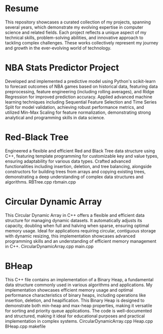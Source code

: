 # Resume
This repository showcases a curated collection of my projects, spanning several years, which demonstrate my evolving expertise in computer science and related fields. Each project reflects a unique aspect of my technical skills, problem-solving abilities, and innovative approach to tackling complex challenges. These works collectively represent my journey and growth in the ever-evolving world of technology.

# NBA Stats Predictor Project

Developed and implemented a predictive model using Python's scikit-learn to forecast outcomes of NBA games based on historical data, featuring data preprocessing, feature engineering (including rolling averages), and Ridge Regression for improved prediction accuracy. Applied advanced machine learning techniques including Sequential Feature Selection and Time Series Split for model validation, achieving robust performance metrics, and utilized Min-Max Scaling for feature normalization, demonstrating strong analytical and programming skills in data science.


# Red-Black Tree
Engineered a flexible and efficient Red and Black Tree data structure using C++, featuring template programming for customizable key and value types, ensuring adaptability for various data types. Crafted advanced functionalities including insertion, deletion, and tree balancing, alongside constructors for building trees from arrays and copying existing trees, demonstrating a deep understanding of complex data structures and algorithms.
RBTree.cpp
rbmain.cpp

# Circular Dynamic Array
This Circular Dynamic Array in C++ offers a flexible and efficient data structure for managing dynamic datasets. It automatically adjusts its capacity, doubling when full and halving when sparse, ensuring optimal memory usage. Ideal for applications requiring circular, contiguous storage with dynamic resizing, this implementation showcases advanced programming skills and an understanding of efficient memory management in C++.
CircularDynamicArray.cpp
main.cpp

# BHeap
This C++ file contains an implementation of a Binary Heap, a fundamental data structure commonly used in various algorithms and applications. My implementation showcases efficient memory usage and optimal performance characteristics of binary heaps, including operations like insertion, deletion, and heapification. This Binary Heap is designed to demonstrate both min-heap and max-heap properties, making it versatile for sorting and priority queue applications. The code is well-documented and structured, making it ideal for educational purposes and practical implementation in complex systems.
CircularDynamicArray.cpp
Heap.cpp
BHeap.cpp
makefile
